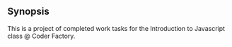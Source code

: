 ## Synopsis

This is a project of completed work tasks for the Introduction to Javascript class @ Coder Factory.
